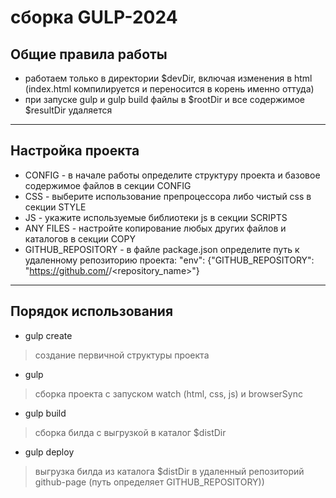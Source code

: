 # сборка GULP-2024

## Общие правила работы

* работаем только в директории $devDir, включая изменения в html (index.html компилируется и переносится в корень именно оттуда)
* при запуске gulp и gulp build файлы в $rootDir и все содержимое $resultDir удаляется

---
## Настройка проекта

*  CONFIG - в начале работы определите структуру проекта и базовое содержимое файлов в секции CONFIG
*  CSS - выберите использование препроцессора либо чистый css в секции STYLE
*  JS - укажите используемые библиотеки js в секции SCRIPTS
*  ANY FILES - настройте копирование любых других файлов и каталогов в секции COPY
*  GITHUB_REPOSITORY - в файле package.json определите путь к удаленному репозиторию проекта:  "env": {"GITHUB_REPOSITORY": "https://github.com/<username>/<repository_name>"}

---

## Порядок использования

*  gulp create
> создание первичной структуры проекта
*  gulp 
> сборка проекта с запуском watch (html, css, js) и browserSync
*  gulp build 
> сборка билда с выгрузкой в каталог $distDir
*  gulp deploy
> выгрузка билда из каталога $distDir в удаленный репозиторий github-page (путь определяет GITHUB_REPOSITORY))
 